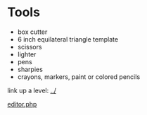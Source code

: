 # Tools


- box cutter
- 6 inch equilateral triangle template
- scissors
- lighter
- pens
- sharpies
- crayons, markers, paint or colored pencils


link up a level: [../](../)

[editor.php](editor.php)
